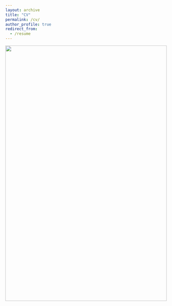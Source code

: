 ```yaml
---
layout: archive
title: "CV"
permalink: /cv/
author_profile: true
redirect_from:
  - /resume
---
```


<image width="100%" height="800" src="/files/CV_github.pdf">

